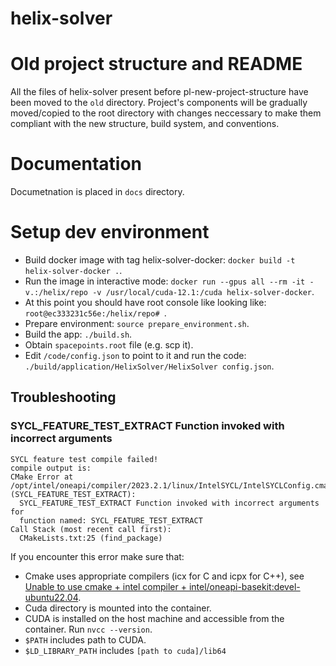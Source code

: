 # helix-solver

# Old project structure and README
All the files of helix-solver present before pl-new-project-structure have been moved to the `old` directory. Project's components will be gradually moved/copied to the root directory with changes neccessary to make them compliant with the new structure, build system, and conventions.

# Documentation
Documetnation is placed in `docs` directory.

# Setup dev environment
* Build docker image with tag helix-solver-docker: `docker build -t helix-solver-docker .`.
* Run the image in interactive mode: `docker run --gpus all --rm -it -v.:/helix/repo -v /usr/local/cuda-12.1:/cuda helix-solver-docker`.
* At this point you should have root console like looking like: `root@ec333231c56e:/helix/repo# `.
* Prepare environment: `source prepare_environment.sh`.
* Build the app: `./build.sh`.
* Obtain `spacepoints.root` file (e.g. scp it).
* Edit `/code/config.json` to point to it and run the code: `./build/application/HelixSolver/HelixSolver config.json`.

## Troubleshooting
### SYCL_FEATURE_TEST_EXTRACT Function invoked with incorrect arguments
```
SYCL feature test compile failed!
compile output is: 
CMake Error at /opt/intel/oneapi/compiler/2023.2.1/linux/IntelSYCL/IntelSYCLConfig.cmake:282 (SYCL_FEATURE_TEST_EXTRACT):
  SYCL_FEATURE_TEST_EXTRACT Function invoked with incorrect arguments for
  function named: SYCL_FEATURE_TEST_EXTRACT
Call Stack (most recent call first):
  CMakeLists.txt:25 (find_package)
```
If you encounter this error make sure that:
* Cmake uses appropriate compilers (icx for C and icpx for C++), see [Unable to use cmake + intel compiler + intel/oneapi-basekit:devel-ubuntu22.04](https://community.intel.com/t5/Intel-C-Compiler/intel-oneapi-basekit-devel-ubuntu22-04-cmake-intel-compiler-does/m-p/1477916).
* Cuda directory is mounted into the container.
* CUDA is installed on the host machine and accessible from the container. Run `nvcc --version`.
* `$PATH` includes path to CUDA.
* `$LD_LIBRARY_PATH` includes `[path to cuda]/lib64`